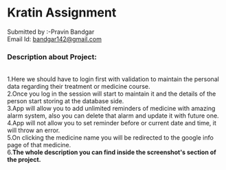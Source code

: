 # Kratin Assignment
Submitted by :-Pravin Bandgar  &nbsp;&nbsp;<br>
Email Id: bandgar142@gmail.com<br>


<h3>Description about Project:</h3><br>
1.Here we should have to login first with validation to maintain the personal data regarding their treatment or medicine course.<br>
2.Once you log in the session will start to maintain it and the details of the person start storing at the database side.<br>
3.App will allow you to add unlimited reminders of medicine with amazing alarm system, also you can delete that alarm and update it with future one.<br>
4.App will not allow you to set reminder before or current date and time, it will throw an error.<br>
5.On clicking the medicine name you will be redirected to the google info page of that medicine.<br>
6.<b>The whole description you can find inside the screenshot's section of the project.




